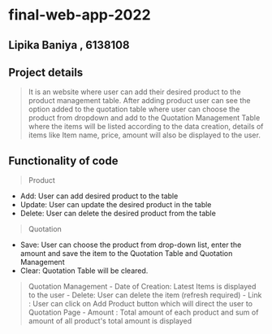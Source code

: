 # final-web-app-2022

## Lipika Baniya , 6138108

## Project details
> It is an website where user can add their desired product to the product management table. After adding product user can see the option added to the quotation table where user can choose the product from dropdown and add to the Quotation Management Table where the items will be listed according to the data creation, details of items like Item name, price, amount will also be displayed to the user. 

## Functionality of code

> Product 
 - Add: User can add desired product to the table
 - Update: User can update the desired product in the table
 - Delete: User can delete the desired product from the table

> Quotation
  - Save: User can choose the product from drop-down list, enter the amount and save the item to the Quotation Table and Quotation Management
  - Clear: Quotation Table will be cleared. 
 
 > Quotation Management
    - Date of Creation: Latest Items is displayed to the user
    - Delete: User can delete the item (refresh required)
    - Link : User can click on Add Product button which will direct the user to Quotation Page 
    - Amount : Total amount of each product and sum of amount of all product's total amount is displayed 
